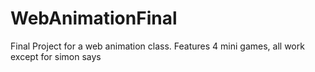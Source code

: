 # WebAnimationFinal
Final Project for a web animation class. Features 4 mini games, all work except for simon says
